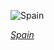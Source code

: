 
![Spain](https://www.gstatic.com/prettyearth/assets/full/1588.jpg)

*[Spain](https://www.google.com/maps/@36.897608,-6.273935,18z/data=!3m1!1e3)*
